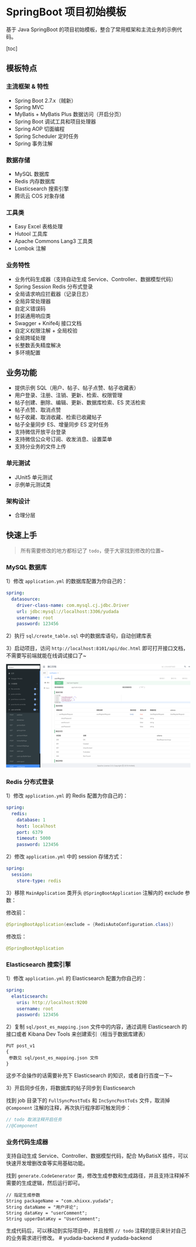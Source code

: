 # SpringBoot 项目初始模板

基于 Java SpringBoot 的项目初始模板，整合了常用框架和主流业务的示例代码。

[toc]

## 模板特点

### 主流框架 & 特性

- Spring Boot 2.7.x（贼新）
- Spring MVC
- MyBatis + MyBatis Plus 数据访问（开启分页）
- Spring Boot 调试工具和项目处理器
- Spring AOP 切面编程
- Spring Scheduler 定时任务
- Spring 事务注解

### 数据存储

- MySQL 数据库
- Redis 内存数据库
- Elasticsearch 搜索引擎
- 腾讯云 COS 对象存储

### 工具类

- Easy Excel 表格处理
- Hutool 工具库
- Apache Commons Lang3 工具类
- Lombok 注解

### 业务特性

- 业务代码生成器（支持自动生成 Service、Controller、数据模型代码）
- Spring Session Redis 分布式登录
- 全局请求响应拦截器（记录日志）
- 全局异常处理器
- 自定义错误码
- 封装通用响应类
- Swagger + Knife4j 接口文档
- 自定义权限注解 + 全局校验
- 全局跨域处理
- 长整数丢失精度解决
- 多环境配置

## 业务功能

- 提供示例 SQL（用户、帖子、帖子点赞、帖子收藏表）
- 用户登录、注册、注销、更新、检索、权限管理
- 帖子创建、删除、编辑、更新、数据库检索、ES 灵活检索
- 帖子点赞、取消点赞
- 帖子收藏、取消收藏、检索已收藏帖子
- 帖子全量同步 ES、增量同步 ES 定时任务
- 支持微信开放平台登录
- 支持微信公众号订阅、收发消息、设置菜单
- 支持分业务的文件上传

### 单元测试

- JUnit5 单元测试
- 示例单元测试类

### 架构设计

- 合理分层

## 快速上手

> 所有需要修改的地方都标记了 `todo`，便于大家找到修改的位置~

### MySQL 数据库

1）修改 `application.yml` 的数据库配置为你自己的：

```yml
spring:
  datasource:
    driver-class-name: com.mysql.cj.jdbc.Driver
    url: jdbc:mysql://localhost:3306/yudada
    username: root
    password: 123456
```

2）执行 `sql/create_table.sql` 中的数据库语句，自动创建库表

3）启动项目，访问 `http://localhost:8101/api/doc.html` 即可打开接口文档，不需要写前端就能在线调试接口了~

![](doc/swagger.png)

### Redis 分布式登录

1）修改 `application.yml` 的 Redis 配置为你自己的：

```yml
spring:
  redis:
    database: 1
    host: localhost
    port: 6379
    timeout: 5000
    password: 123456
```

2）修改 `application.yml` 中的 session 存储方式：

```yml
spring:
  session:
    store-type: redis
```

3）移除 `MainApplication` 类开头 `@SpringBootApplication` 注解内的 exclude 参数：

修改前：

```java
@SpringBootApplication(exclude = {RedisAutoConfiguration.class})
```

修改后：

```java
@SpringBootApplication
```

### Elasticsearch 搜索引擎

1）修改 `application.yml` 的 Elasticsearch 配置为你自己的：

```yml
spring:
  elasticsearch:
    uris: http://localhost:9200
    username: root
    password: 123456
```

2）复制 `sql/post_es_mapping.json` 文件中的内容，通过调用 Elasticsearch 的接口或者 Kibana Dev Tools 来创建索引（相当于数据库建表）

```
PUT post_v1
{
 参数见 sql/post_es_mapping.json 文件
}
```

这步不会操作的话需要补充下 Elasticsearch 的知识，或者自行百度一下~

3）开启同步任务，将数据库的帖子同步到 Elasticsearch

找到 job 目录下的 `FullSyncPostToEs` 和 `IncSyncPostToEs` 文件，取消掉 `@Component` 注解的注释，再次执行程序即可触发同步：

```java
// todo 取消注释开启任务
//@Component
```

### 业务代码生成器

支持自动生成 Service、Controller、数据模型代码，配合 MyBatisX 插件，可以快速开发增删改查等实用基础功能。

找到 `generate.CodeGenerator` 类，修改生成参数和生成路径，并且支持注释掉不需要的生成逻辑，然后运行即可。

```
// 指定生成参数
String packageName = "com.xhixxx.yudada";
String dataName = "用户评论";
String dataKey = "userComment";
String upperDataKey = "UserComment";
```

生成代码后，可以移动到实际项目中，并且按照 `// todo` 注释的提示来针对自己的业务需求进行修改。
#   y u d a d a - b a c k e n d 
 
 #   y u d a d a - b a c k e n d 
 
 